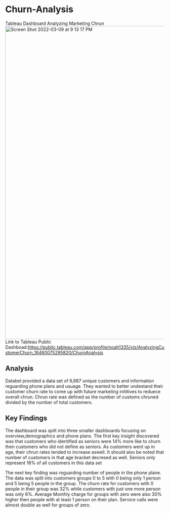 # Churn-Analysis
Tableau Dashboard Analyzing Marketing Chrun
<img width="988" alt="Screen Shot 2022-03-09 at 9 13 17 PM" src="https://user-images.githubusercontent.com/89617557/157594217-a53faae7-cf45-48e3-9a89-4b267a24c6d7.png">
Link to Tableau Public Dashboad:https://public.tableau.com/app/profile/noah1335/viz/AnalyzingCustomerChurn_16460075295820/ChurnAnalysis
## Analysis
Databel provided a data set of 6,687 unique customers and information reguarding phone plans and usuage. They wanted to better undestand their customer churn rate to
come up with future marketing inititives to reduece overall chrun. Chrun rate was defined as the number of customs chruned divided by the number of total customers.
## Key Findings 
The dashboard was spilt into three smaller dashboards focusing on overview,demographics and phone plans. The first key insight discovered was that customers who 
identified as seniors were 14% more like to churn then customers who did not define as seniors. As customers went up in age, their chrun rates tended to increase 
aswell. It should also be noted that number of customers in that age bracket decresed as well. Seniors only represent 18% of all customers in this data set 

The next key finding was reguarding number of people in the phone plane. The data was split into customers groups 0 to 5 with 0 being only 1 person and 5 being 5 
people in the group. The churn rate for customers with 0 people in their group was 32% while customers with just one more person was only 6%. Average Monthly charge for groups
with zero were also 30% higher then people with at least 1 person on their plan. Service calls were almost double as well for groups of zero.



